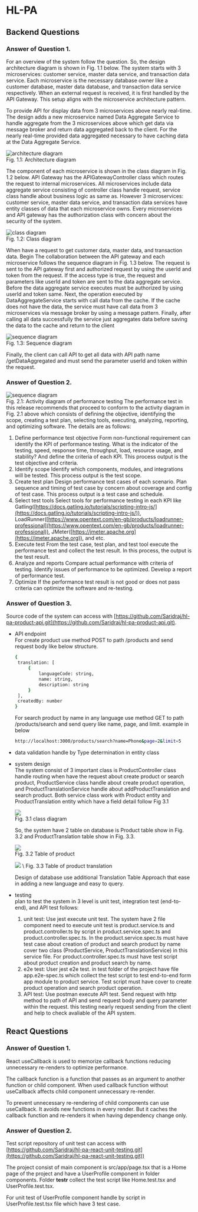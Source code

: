 # HL-PA

## Backend Questions

### Answer of Question 1.

For an overview of the system follow the question. So, the design architecture diagram is shown in Fig. 1.1 below. The system starts with 3 microservices: customer service, master data service, and transaction data service. Each microservice is the necessary database owner like a customer database, master data database, and transaction data service respectively. When an external request is received, it is first handled by the API Gateway. This setup aligns with the microservice architecture pattern.

To provide API for display data from 3 microservices above nearly real-time. The design adds a new microservice named Data Aggregate Service to handle aggregate from the 3 microservices above which get data via message broker and return data aggregated back to the client. For the nearly real-time provided data aggregated necessary to have caching data at the Data Aggregate Service.

![architecture diagram](https://res.cloudinary.com/dmdxfjunb/image/upload/v1720244389/HLAB-Architecture_Diagram_oopsbw.jpg) \
Fig. 1.1: Architecture diagram 


The component of each microservice is shown in the class diagram in Fig. 1.2 below. API Gateway has the APIGatewayController class which routes the request to internal microservices. All microservices include data aggregate service consisting of controller class handle request, service class handle about business logic as same as. However 3 microservices: customer service, master data service, and transaction data services have entity classes of data that each microservice owns. Every microservices and API gateway has the authorization class with concern about the security of the system.

![class diagram](https://res.cloudinary.com/dmdxfjunb/image/upload/v1720244482/HLAB-Class_Diagram_nkw46w.jpg) \
Fig. 1.2: Class diagram 


When have a request to get customer data, master data, and transaction data. Begin The collaboration between the API gateway and each microservice follows the sequence diagram in Fig. 1.3 below. The request is sent to the API gateway first and authorized request by using the userId and token from the request. If the access type is true, the request and parameters like userId and token are sent to the data aggregate service. Before the data aggregate service executes must be authorized by using userId and token same. Next, the operation executed by DataAggregateService starts with call data from the cache. If the cache does not have the data, the service must have call data from  3 microservices via message broker by using a message pattern. Finally, after calling all data successfully the service just aggregates data before saving the data to the cache and return to the client

![sequence diagram](https://res.cloudinary.com/dmdxfjunb/image/upload/v1720244488/Untitled_19_sylyvk.png) \
Fig. 1.3: Sequence diagram 

Finally, the client can call API to get all data with API path name /getDataAggregated and must send the parameter userId and token within the request.

### Answer of Question 2.

![sequence diagram](https://res.cloudinary.com/dmdxfjunb/image/upload/v1720285851/HLAB-performance_test_js35gn.jpg) \
Fig. 2.1: Activity diagram of performance testing
The performance test in this release recommends that proceed to conform to the activity diagram in Fig. 2.1 above which consists of defining the objective, identifying the scope, creating a test plan, selecting tools, executing, analyzing, reporting, and optimizing software. The details are as follows:
1. Define performance test objective 
Form non-functional requirement can identify the KPI of performance testing. What is the indicator of the testing, speed, response time, throughput, load, resource usage, and stability? And define the criteria of each KPI. This process output is the test objective and criteria.
2. Identify scope
Identify which components, modules, and integrations will be tested. This process output is the test scope.
3. Create test plan
Design performance test cases of each scenario. Plan sequence and timing of test case by concern about coverage and config of test case. This process output is a test case and schedule.
4. Select test tools
Select tools for performance testing in each KPI like Gatling([https://docs.gatling.io/tutorials/scripting-intro-js/](https://docs.gatling.io/tutorials/scripting-intro-js/)), LoadRunner([https://www.opentext.com/en-gb/products/loadrunner-professional](https://www.opentext.com/en-gb/products/loadrunner-professional)), JMeter([https://jmeter.apache.org](https://jmeter.apache.org)), and etc.
5. Execute test
From the test case, test plan, and test tool execute the performance test and collect the test result. In this process, the output is the test result.
6. Analyze and reports
Compare actual performance with criteria of testing. Identify issues of performance to be optimized. Develop a report of performance test.
7. Optimize 
If the performance test result is not good or does not pass criteria can optimize the software and re-testing.

### Answer of Question 3.
Source code of the system can access with [https://github.com/Saridraj/hl-pa-product-api.git](https://github.com/Saridraj/hl-pa-product-api.git). 
- API endpoint \
  For create product use method POST to path /products and send request body like below structure.

   ```bash
  {
    translation: [
        {
            languageCode: string,
            name: string,
            description: string
        }
    ],
    createdBy: number
  }
  ```

   For search product by name in any language use method GET to path /products/search and send query like name, page, and limit. example in below

   ```bash
   http://localhost:3000/products/search?name=Phone&page=2&limit=5
  ```

- data validation handle by Type determination in entity class

- system design \
  The system consist of 3 important class is ProductController class handle routing when have the request about create product or search product, ProductService class handle about create product operation, and ProductTranslationService handle about addProductTranslation and search product. Both service class work with Product entity and ProductTranslation entity which have a field detail follow Fig 3.1

  ![](https://res.cloudinary.com/dmdxfjunb/image/upload/v1720383229/HLAB-Page-4_vahzgk.jpg) \
  Fig. 3.1 class diagram


  So, the system have 2 table on database is Product table show in Fig. 3.2 and ProductTranslation table show in Fig. 3.3.

    ![](https://res.cloudinary.com/dmdxfjunb/image/upload/v1720383224/Screenshot_2567-07-08_at_03.12.28_riuizl.png) \
   Fig. 3.2 Table of product

    ![](https://res.cloudinary.com/dmdxfjunb/image/upload/v1720383226/Screenshot_2567-07-08_at_03.12.13_iz58yg.png) \ 
   Fig. 3.3 Table of product translation

  Design of database use additional Translation Table Approach that ease in adding a new language and easy to query.


- testing \
  plan to test the system in 3 level is unit test, integration test (end-to-end), and API test follows:
    1. unit test: Use jest execute unit test. The system have 2 file component need to execute unit test is product.service.ts and product.controller.ts by script in product.service.spec.ts and product.controller.spec.ts. In the product.service.spec.ts must have test case about creation of product and search product by name cover two class (ProductService, ProductTranslationService) in this service file. For product.controller.spec.ts must have test script about product creation and product search by name.
    2. e2e test: User jest e2e test. in test folder of the project have file app.e2e-spec.ts which collect the test script to test end-to-end form app module to product service. Test script must have cover to create product operation and search product operation.
    3. API test: Use postman execute API test. Send request with http method to path of API and send request body and query parameter within the request. this testing nearly request sending from the client and help to check avaliable of the API system.


## React Questions
### Answer of Question 1.
React useCallback is used to memorize callback functions reducing unnecessary re-renders to optimize performance.

The callback function is a function that passes as an argument to another function or child component. When used callback function without useCallback affects child component unnecessary re-render.

To prevent unnecessary re-rendering of child components can use useCallback. It avoids new functions in every render. But it caches the callback function and re-renders it when having dependency change only.

### Answer of Question 2.
Test script repository of unit test can access with 
[https://github.com/Saridraj/hl-pa-react-unit-testing.git](https://github.com/Saridraj/hl-pa-react-unit-testing.git)) 

The project consist of main component is src/app/page.tsx that is a Home page of the project and have a UserProfile component in folder components. Folder __testr__ collect the test script like Home.test.tsx and UserProfile.test.tsx.

For unit test of UserProfile component handle by script in UserProfile.test.tsx file which have 3 test case.




